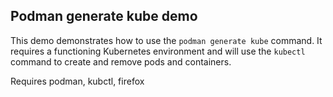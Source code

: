 ## Podman generate kube demo

This demo demonstrates how to use the `podman generate kube` command.  It requires
a functioning Kubernetes environment and will use the `kubectl` command to create
and remove pods and containers.

Requires podman, kubctl, firefox
